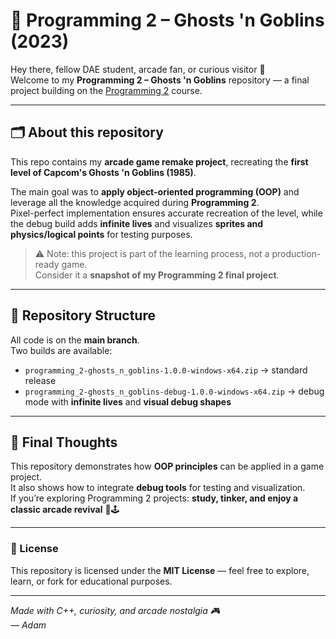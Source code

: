 # 👾 Programming 2 – Ghosts 'n Goblins (2023)

Hey there, fellow DAE student, arcade fan, or curious visitor 👋  
Welcome to my **Programming 2 – Ghosts 'n Goblins** repository — a final project building on the [Programming 2](https://github.com/knapeczadam/programming-2) course.

---

## 🗂️ About this repository

This repo contains my **arcade game remake project**, recreating the **first level of Capcom's Ghosts 'n Goblins (1985)**.  

The main goal was to **apply object-oriented programming (OOP)** and leverage all the knowledge acquired during **Programming 2**.  
Pixel-perfect implementation ensures accurate recreation of the level, while the debug build adds **infinite lives** and visualizes **sprites and physics/logical points** for testing purposes.

> ⚠️ Note: this project is part of the learning process, not a production-ready game.  
> Consider it a **snapshot of my Programming 2 final project**.

---

## 🔖 Repository Structure

All code is on the **main branch**.  
Two builds are available:

- `programming_2-ghosts_n_goblins-1.0.0-windows-x64.zip` → standard release  
- `programming_2-ghosts_n_goblins-debug-1.0.0-windows-x64.zip` → debug mode with **infinite lives** and **visual debug shapes**  

---

## 🧠 Final Thoughts

This repository demonstrates how **OOP principles** can be applied in a game project.  
It also shows how to integrate **debug tools** for testing and visualization.  
If you’re exploring Programming 2 projects: **study, tinker, and enjoy a classic arcade revival** 👾🕹️

---

### 🪪 License
This repository is licensed under the **MIT License** — feel free to explore, learn, or fork for educational purposes.

---

*Made with C++, curiosity, and arcade nostalgia 🎮  
— Adam*
